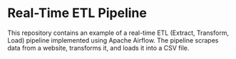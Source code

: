 # Real-Time ETL Pipeline

This repository contains an example of a real-time ETL (Extract, Transform, Load) pipeline implemented using Apache Airflow. The pipeline scrapes data from a website, transforms it, and loads it into a CSV file.


